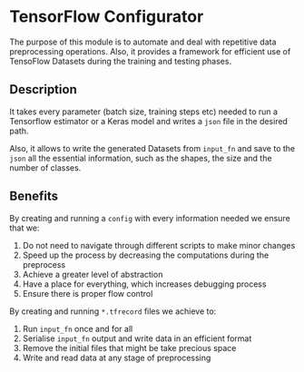 # TensorFlow Configurator

The purpose of this module is to automate and deal
with repetitive data preprocessing operations. Also,
it provides a framework for efficient use of TensoFlow Datasets
during the training and testing phases.

## Description

It takes every parameter (batch size, training steps etc) needed
to run a Tensorflow estimator or a Keras model and writes a `json` file
in the desired path.  

Also, it allows to write the generated Datasets from `input_fn` and
save to the `json` all the essential information, such as the shapes,
the size and the number of classes.

## Benefits

By creating and running a `config` with every information needed
we ensure that we:

 1. Do not need to navigate through different scripts to make minor changes
 2. Speed up the process by decreasing the computations during the preprocess
 3. Achieve a greater level of abstraction
 4. Have a place for everything, which increases debugging process
 5. Ensure there is proper flow control

By creating and running `*.tfrecord` files we achieve to:

 1. Run `input_fn` once and for all
 2. Serialise `input_fn` output and write data in an efficient format
 3. Remove the initial files that might be take precious space
 4. Write and read data at any stage of preprocessing
